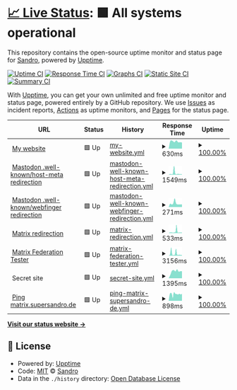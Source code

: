 # [📈 Live Status](https://upptime.supersandro.de): <!--live status--> **🟩 All systems operational**

This repository contains the open-source uptime monitor and status page for [Sandro](https://supersandro.de/), powered by [Upptime](https://github.com/upptime/upptime).

[![Uptime CI](https://github.com/SuperSandro2000/upptime/workflows/Uptime%20CI/badge.svg)](https://github.com/upptime/upptime/actions?query=workflow%3A%22Uptime+CI%22)
[![Response Time CI](https://github.com/SuperSandro2000/upptime/workflows/Response%20Time%20CI/badge.svg)](https://github.com/upptime/upptime/actions?query=workflow%3A%22Response+Time+CI%22)
[![Graphs CI](https://github.com/SuperSandro2000/upptime/workflows/Graphs%20CI/badge.svg)](https://github.com/upptime/upptime/actions?query=workflow%3A%22Graphs+CI%22)
[![Static Site CI](https://github.com/SuperSandro2000/upptime/workflows/Static%20Site%20CI/badge.svg)](https://github.com/upptime/upptime/actions?query=workflow%3A%22Static+Site+CI%22)
[![Summary CI](https://github.com/SuperSandro2000/upptime/workflows/Summary%20CI/badge.svg)](https://github.com/upptime/upptime/actions?query=workflow%3A%22Summary+CI%22)

With [Upptime](https://upptime.js.org), you can get your own unlimited and free uptime monitor and status page, powered entirely by a GitHub repository. We use [Issues](https://github.com/SuperSandro2000/upptime/issues) as incident reports, [Actions](https://github.com/SuperSandro2000/upptime/actions) as uptime monitors, and [Pages](https://upptime.supersandro.de) for the status page.

<!--start: status pages-->
<!-- This summary is generated by Upptime (https://github.com/upptime/upptime) -->
<!-- Do not edit this manually, your changes will be overwritten -->
<!-- prettier-ignore -->
| URL | Status | History | Response Time | Uptime |
| --- | ------ | ------- | ------------- | ------ |
| <img alt="" src="https://favicons.githubusercontent.com/supersandro.de" height="13"> [My website](https://supersandro.de) | 🟩 Up | [my-website.yml](https://github.com/SuperSandro2000/upptime/commits/HEAD/history/my-website.yml) | <details><summary><img alt="Response time graph" src="./graphs/my-website/response-time-week.png" height="20"> 630ms</summary><br><a href="https://upptime.supersandro.de/history/my-website"><img alt="Response time 671" src="https://img.shields.io/endpoint?url=https%3A%2F%2Fraw.githubusercontent.com%2FSuperSandro2000%2Fupptime%2FHEAD%2Fapi%2Fmy-website%2Fresponse-time.json"></a><br><a href="https://upptime.supersandro.de/history/my-website"><img alt="24-hour response time 551" src="https://img.shields.io/endpoint?url=https%3A%2F%2Fraw.githubusercontent.com%2FSuperSandro2000%2Fupptime%2FHEAD%2Fapi%2Fmy-website%2Fresponse-time-day.json"></a><br><a href="https://upptime.supersandro.de/history/my-website"><img alt="7-day response time 630" src="https://img.shields.io/endpoint?url=https%3A%2F%2Fraw.githubusercontent.com%2FSuperSandro2000%2Fupptime%2FHEAD%2Fapi%2Fmy-website%2Fresponse-time-week.json"></a><br><a href="https://upptime.supersandro.de/history/my-website"><img alt="30-day response time 644" src="https://img.shields.io/endpoint?url=https%3A%2F%2Fraw.githubusercontent.com%2FSuperSandro2000%2Fupptime%2FHEAD%2Fapi%2Fmy-website%2Fresponse-time-month.json"></a><br><a href="https://upptime.supersandro.de/history/my-website"><img alt="1-year response time 671" src="https://img.shields.io/endpoint?url=https%3A%2F%2Fraw.githubusercontent.com%2FSuperSandro2000%2Fupptime%2FHEAD%2Fapi%2Fmy-website%2Fresponse-time-year.json"></a></details> | <details><summary><a href="https://upptime.supersandro.de/history/my-website">100.00%</a></summary><a href="https://upptime.supersandro.de/history/my-website"><img alt="All-time uptime 100.00%" src="https://img.shields.io/endpoint?url=https%3A%2F%2Fraw.githubusercontent.com%2FSuperSandro2000%2Fupptime%2FHEAD%2Fapi%2Fmy-website%2Fuptime.json"></a><br><a href="https://upptime.supersandro.de/history/my-website"><img alt="24-hour uptime 100.00%" src="https://img.shields.io/endpoint?url=https%3A%2F%2Fraw.githubusercontent.com%2FSuperSandro2000%2Fupptime%2FHEAD%2Fapi%2Fmy-website%2Fuptime-day.json"></a><br><a href="https://upptime.supersandro.de/history/my-website"><img alt="7-day uptime 100.00%" src="https://img.shields.io/endpoint?url=https%3A%2F%2Fraw.githubusercontent.com%2FSuperSandro2000%2Fupptime%2FHEAD%2Fapi%2Fmy-website%2Fuptime-week.json"></a><br><a href="https://upptime.supersandro.de/history/my-website"><img alt="30-day uptime 100.00%" src="https://img.shields.io/endpoint?url=https%3A%2F%2Fraw.githubusercontent.com%2FSuperSandro2000%2Fupptime%2FHEAD%2Fapi%2Fmy-website%2Fuptime-month.json"></a><br><a href="https://upptime.supersandro.de/history/my-website"><img alt="1-year uptime 100.00%" src="https://img.shields.io/endpoint?url=https%3A%2F%2Fraw.githubusercontent.com%2FSuperSandro2000%2Fupptime%2FHEAD%2Fapi%2Fmy-website%2Fuptime-year.json"></a></details>
| <img alt="" src="https://favicons.githubusercontent.com/supersandro.de" height="13"> [Mastodon .well-known/host-meta redirection](https://supersandro.de/.well-known/host-meta) | 🟩 Up | [mastodon-well-known-host-meta-redirection.yml](https://github.com/SuperSandro2000/upptime/commits/HEAD/history/mastodon-well-known-host-meta-redirection.yml) | <details><summary><img alt="Response time graph" src="./graphs/mastodon-well-known-host-meta-redirection/response-time-week.png" height="20"> 1549ms</summary><br><a href="https://upptime.supersandro.de/history/mastodon-well-known-host-meta-redirection"><img alt="Response time 1176" src="https://img.shields.io/endpoint?url=https%3A%2F%2Fraw.githubusercontent.com%2FSuperSandro2000%2Fupptime%2FHEAD%2Fapi%2Fmastodon-well-known-host-meta-redirection%2Fresponse-time.json"></a><br><a href="https://upptime.supersandro.de/history/mastodon-well-known-host-meta-redirection"><img alt="24-hour response time 516" src="https://img.shields.io/endpoint?url=https%3A%2F%2Fraw.githubusercontent.com%2FSuperSandro2000%2Fupptime%2FHEAD%2Fapi%2Fmastodon-well-known-host-meta-redirection%2Fresponse-time-day.json"></a><br><a href="https://upptime.supersandro.de/history/mastodon-well-known-host-meta-redirection"><img alt="7-day response time 1549" src="https://img.shields.io/endpoint?url=https%3A%2F%2Fraw.githubusercontent.com%2FSuperSandro2000%2Fupptime%2FHEAD%2Fapi%2Fmastodon-well-known-host-meta-redirection%2Fresponse-time-week.json"></a><br><a href="https://upptime.supersandro.de/history/mastodon-well-known-host-meta-redirection"><img alt="30-day response time 851" src="https://img.shields.io/endpoint?url=https%3A%2F%2Fraw.githubusercontent.com%2FSuperSandro2000%2Fupptime%2FHEAD%2Fapi%2Fmastodon-well-known-host-meta-redirection%2Fresponse-time-month.json"></a><br><a href="https://upptime.supersandro.de/history/mastodon-well-known-host-meta-redirection"><img alt="1-year response time 1176" src="https://img.shields.io/endpoint?url=https%3A%2F%2Fraw.githubusercontent.com%2FSuperSandro2000%2Fupptime%2FHEAD%2Fapi%2Fmastodon-well-known-host-meta-redirection%2Fresponse-time-year.json"></a></details> | <details><summary><a href="https://upptime.supersandro.de/history/mastodon-well-known-host-meta-redirection">100.00%</a></summary><a href="https://upptime.supersandro.de/history/mastodon-well-known-host-meta-redirection"><img alt="All-time uptime 100.00%" src="https://img.shields.io/endpoint?url=https%3A%2F%2Fraw.githubusercontent.com%2FSuperSandro2000%2Fupptime%2FHEAD%2Fapi%2Fmastodon-well-known-host-meta-redirection%2Fuptime.json"></a><br><a href="https://upptime.supersandro.de/history/mastodon-well-known-host-meta-redirection"><img alt="24-hour uptime 100.00%" src="https://img.shields.io/endpoint?url=https%3A%2F%2Fraw.githubusercontent.com%2FSuperSandro2000%2Fupptime%2FHEAD%2Fapi%2Fmastodon-well-known-host-meta-redirection%2Fuptime-day.json"></a><br><a href="https://upptime.supersandro.de/history/mastodon-well-known-host-meta-redirection"><img alt="7-day uptime 100.00%" src="https://img.shields.io/endpoint?url=https%3A%2F%2Fraw.githubusercontent.com%2FSuperSandro2000%2Fupptime%2FHEAD%2Fapi%2Fmastodon-well-known-host-meta-redirection%2Fuptime-week.json"></a><br><a href="https://upptime.supersandro.de/history/mastodon-well-known-host-meta-redirection"><img alt="30-day uptime 100.00%" src="https://img.shields.io/endpoint?url=https%3A%2F%2Fraw.githubusercontent.com%2FSuperSandro2000%2Fupptime%2FHEAD%2Fapi%2Fmastodon-well-known-host-meta-redirection%2Fuptime-month.json"></a><br><a href="https://upptime.supersandro.de/history/mastodon-well-known-host-meta-redirection"><img alt="1-year uptime 100.00%" src="https://img.shields.io/endpoint?url=https%3A%2F%2Fraw.githubusercontent.com%2FSuperSandro2000%2Fupptime%2FHEAD%2Fapi%2Fmastodon-well-known-host-meta-redirection%2Fuptime-year.json"></a></details>
| <img alt="" src="https://favicons.githubusercontent.com/supersandro.de" height="13"> [Mastodon .well-known/webfinger redirection](https://supersandro.de/.well-known/webfinger?resource=acct:sandro@mastodon.supersandro.de) | 🟩 Up | [mastodon-well-known-webfinger-redirection.yml](https://github.com/SuperSandro2000/upptime/commits/HEAD/history/mastodon-well-known-webfinger-redirection.yml) | <details><summary><img alt="Response time graph" src="./graphs/mastodon-well-known-webfinger-redirection/response-time-week.png" height="20"> 271ms</summary><br><a href="https://upptime.supersandro.de/history/mastodon-well-known-webfinger-redirection"><img alt="Response time 364" src="https://img.shields.io/endpoint?url=https%3A%2F%2Fraw.githubusercontent.com%2FSuperSandro2000%2Fupptime%2FHEAD%2Fapi%2Fmastodon-well-known-webfinger-redirection%2Fresponse-time.json"></a><br><a href="https://upptime.supersandro.de/history/mastodon-well-known-webfinger-redirection"><img alt="24-hour response time 200" src="https://img.shields.io/endpoint?url=https%3A%2F%2Fraw.githubusercontent.com%2FSuperSandro2000%2Fupptime%2FHEAD%2Fapi%2Fmastodon-well-known-webfinger-redirection%2Fresponse-time-day.json"></a><br><a href="https://upptime.supersandro.de/history/mastodon-well-known-webfinger-redirection"><img alt="7-day response time 271" src="https://img.shields.io/endpoint?url=https%3A%2F%2Fraw.githubusercontent.com%2FSuperSandro2000%2Fupptime%2FHEAD%2Fapi%2Fmastodon-well-known-webfinger-redirection%2Fresponse-time-week.json"></a><br><a href="https://upptime.supersandro.de/history/mastodon-well-known-webfinger-redirection"><img alt="30-day response time 250" src="https://img.shields.io/endpoint?url=https%3A%2F%2Fraw.githubusercontent.com%2FSuperSandro2000%2Fupptime%2FHEAD%2Fapi%2Fmastodon-well-known-webfinger-redirection%2Fresponse-time-month.json"></a><br><a href="https://upptime.supersandro.de/history/mastodon-well-known-webfinger-redirection"><img alt="1-year response time 364" src="https://img.shields.io/endpoint?url=https%3A%2F%2Fraw.githubusercontent.com%2FSuperSandro2000%2Fupptime%2FHEAD%2Fapi%2Fmastodon-well-known-webfinger-redirection%2Fresponse-time-year.json"></a></details> | <details><summary><a href="https://upptime.supersandro.de/history/mastodon-well-known-webfinger-redirection">100.00%</a></summary><a href="https://upptime.supersandro.de/history/mastodon-well-known-webfinger-redirection"><img alt="All-time uptime 100.00%" src="https://img.shields.io/endpoint?url=https%3A%2F%2Fraw.githubusercontent.com%2FSuperSandro2000%2Fupptime%2FHEAD%2Fapi%2Fmastodon-well-known-webfinger-redirection%2Fuptime.json"></a><br><a href="https://upptime.supersandro.de/history/mastodon-well-known-webfinger-redirection"><img alt="24-hour uptime 100.00%" src="https://img.shields.io/endpoint?url=https%3A%2F%2Fraw.githubusercontent.com%2FSuperSandro2000%2Fupptime%2FHEAD%2Fapi%2Fmastodon-well-known-webfinger-redirection%2Fuptime-day.json"></a><br><a href="https://upptime.supersandro.de/history/mastodon-well-known-webfinger-redirection"><img alt="7-day uptime 100.00%" src="https://img.shields.io/endpoint?url=https%3A%2F%2Fraw.githubusercontent.com%2FSuperSandro2000%2Fupptime%2FHEAD%2Fapi%2Fmastodon-well-known-webfinger-redirection%2Fuptime-week.json"></a><br><a href="https://upptime.supersandro.de/history/mastodon-well-known-webfinger-redirection"><img alt="30-day uptime 100.00%" src="https://img.shields.io/endpoint?url=https%3A%2F%2Fraw.githubusercontent.com%2FSuperSandro2000%2Fupptime%2FHEAD%2Fapi%2Fmastodon-well-known-webfinger-redirection%2Fuptime-month.json"></a><br><a href="https://upptime.supersandro.de/history/mastodon-well-known-webfinger-redirection"><img alt="1-year uptime 100.00%" src="https://img.shields.io/endpoint?url=https%3A%2F%2Fraw.githubusercontent.com%2FSuperSandro2000%2Fupptime%2FHEAD%2Fapi%2Fmastodon-well-known-webfinger-redirection%2Fuptime-year.json"></a></details>
| <img alt="" src="https://favicons.githubusercontent.com/supersandro.de" height="13"> [Matrix redirection](https://supersandro.de/_matrix/key/v2/server) | 🟩 Up | [matrix-redirection.yml](https://github.com/SuperSandro2000/upptime/commits/HEAD/history/matrix-redirection.yml) | <details><summary><img alt="Response time graph" src="./graphs/matrix-redirection/response-time-week.png" height="20"> 533ms</summary><br><a href="https://upptime.supersandro.de/history/matrix-redirection"><img alt="Response time 1608" src="https://img.shields.io/endpoint?url=https%3A%2F%2Fraw.githubusercontent.com%2FSuperSandro2000%2Fupptime%2FHEAD%2Fapi%2Fmatrix-redirection%2Fresponse-time.json"></a><br><a href="https://upptime.supersandro.de/history/matrix-redirection"><img alt="24-hour response time 236" src="https://img.shields.io/endpoint?url=https%3A%2F%2Fraw.githubusercontent.com%2FSuperSandro2000%2Fupptime%2FHEAD%2Fapi%2Fmatrix-redirection%2Fresponse-time-day.json"></a><br><a href="https://upptime.supersandro.de/history/matrix-redirection"><img alt="7-day response time 533" src="https://img.shields.io/endpoint?url=https%3A%2F%2Fraw.githubusercontent.com%2FSuperSandro2000%2Fupptime%2FHEAD%2Fapi%2Fmatrix-redirection%2Fresponse-time-week.json"></a><br><a href="https://upptime.supersandro.de/history/matrix-redirection"><img alt="30-day response time 382" src="https://img.shields.io/endpoint?url=https%3A%2F%2Fraw.githubusercontent.com%2FSuperSandro2000%2Fupptime%2FHEAD%2Fapi%2Fmatrix-redirection%2Fresponse-time-month.json"></a><br><a href="https://upptime.supersandro.de/history/matrix-redirection"><img alt="1-year response time 1608" src="https://img.shields.io/endpoint?url=https%3A%2F%2Fraw.githubusercontent.com%2FSuperSandro2000%2Fupptime%2FHEAD%2Fapi%2Fmatrix-redirection%2Fresponse-time-year.json"></a></details> | <details><summary><a href="https://upptime.supersandro.de/history/matrix-redirection">100.00%</a></summary><a href="https://upptime.supersandro.de/history/matrix-redirection"><img alt="All-time uptime 100.00%" src="https://img.shields.io/endpoint?url=https%3A%2F%2Fraw.githubusercontent.com%2FSuperSandro2000%2Fupptime%2FHEAD%2Fapi%2Fmatrix-redirection%2Fuptime.json"></a><br><a href="https://upptime.supersandro.de/history/matrix-redirection"><img alt="24-hour uptime 100.00%" src="https://img.shields.io/endpoint?url=https%3A%2F%2Fraw.githubusercontent.com%2FSuperSandro2000%2Fupptime%2FHEAD%2Fapi%2Fmatrix-redirection%2Fuptime-day.json"></a><br><a href="https://upptime.supersandro.de/history/matrix-redirection"><img alt="7-day uptime 100.00%" src="https://img.shields.io/endpoint?url=https%3A%2F%2Fraw.githubusercontent.com%2FSuperSandro2000%2Fupptime%2FHEAD%2Fapi%2Fmatrix-redirection%2Fuptime-week.json"></a><br><a href="https://upptime.supersandro.de/history/matrix-redirection"><img alt="30-day uptime 100.00%" src="https://img.shields.io/endpoint?url=https%3A%2F%2Fraw.githubusercontent.com%2FSuperSandro2000%2Fupptime%2FHEAD%2Fapi%2Fmatrix-redirection%2Fuptime-month.json"></a><br><a href="https://upptime.supersandro.de/history/matrix-redirection"><img alt="1-year uptime 100.00%" src="https://img.shields.io/endpoint?url=https%3A%2F%2Fraw.githubusercontent.com%2FSuperSandro2000%2Fupptime%2FHEAD%2Fapi%2Fmatrix-redirection%2Fuptime-year.json"></a></details>
| <img alt="" src="https://favicons.githubusercontent.com/federationtester.matrix.org" height="13"> [Matrix Federation Tester](https://federationtester.matrix.org/api/report?server_name=supersandro.de) | 🟩 Up | [matrix-federation-tester.yml](https://github.com/SuperSandro2000/upptime/commits/HEAD/history/matrix-federation-tester.yml) | <details><summary><img alt="Response time graph" src="./graphs/matrix-federation-tester/response-time-week.png" height="20"> 3156ms</summary><br><a href="https://upptime.supersandro.de/history/matrix-federation-tester"><img alt="Response time 4734" src="https://img.shields.io/endpoint?url=https%3A%2F%2Fraw.githubusercontent.com%2FSuperSandro2000%2Fupptime%2FHEAD%2Fapi%2Fmatrix-federation-tester%2Fresponse-time.json"></a><br><a href="https://upptime.supersandro.de/history/matrix-federation-tester"><img alt="24-hour response time 4409" src="https://img.shields.io/endpoint?url=https%3A%2F%2Fraw.githubusercontent.com%2FSuperSandro2000%2Fupptime%2FHEAD%2Fapi%2Fmatrix-federation-tester%2Fresponse-time-day.json"></a><br><a href="https://upptime.supersandro.de/history/matrix-federation-tester"><img alt="7-day response time 3156" src="https://img.shields.io/endpoint?url=https%3A%2F%2Fraw.githubusercontent.com%2FSuperSandro2000%2Fupptime%2FHEAD%2Fapi%2Fmatrix-federation-tester%2Fresponse-time-week.json"></a><br><a href="https://upptime.supersandro.de/history/matrix-federation-tester"><img alt="30-day response time 3909" src="https://img.shields.io/endpoint?url=https%3A%2F%2Fraw.githubusercontent.com%2FSuperSandro2000%2Fupptime%2FHEAD%2Fapi%2Fmatrix-federation-tester%2Fresponse-time-month.json"></a><br><a href="https://upptime.supersandro.de/history/matrix-federation-tester"><img alt="1-year response time 4734" src="https://img.shields.io/endpoint?url=https%3A%2F%2Fraw.githubusercontent.com%2FSuperSandro2000%2Fupptime%2FHEAD%2Fapi%2Fmatrix-federation-tester%2Fresponse-time-year.json"></a></details> | <details><summary><a href="https://upptime.supersandro.de/history/matrix-federation-tester">100.00%</a></summary><a href="https://upptime.supersandro.de/history/matrix-federation-tester"><img alt="All-time uptime 100.00%" src="https://img.shields.io/endpoint?url=https%3A%2F%2Fraw.githubusercontent.com%2FSuperSandro2000%2Fupptime%2FHEAD%2Fapi%2Fmatrix-federation-tester%2Fuptime.json"></a><br><a href="https://upptime.supersandro.de/history/matrix-federation-tester"><img alt="24-hour uptime 100.00%" src="https://img.shields.io/endpoint?url=https%3A%2F%2Fraw.githubusercontent.com%2FSuperSandro2000%2Fupptime%2FHEAD%2Fapi%2Fmatrix-federation-tester%2Fuptime-day.json"></a><br><a href="https://upptime.supersandro.de/history/matrix-federation-tester"><img alt="7-day uptime 100.00%" src="https://img.shields.io/endpoint?url=https%3A%2F%2Fraw.githubusercontent.com%2FSuperSandro2000%2Fupptime%2FHEAD%2Fapi%2Fmatrix-federation-tester%2Fuptime-week.json"></a><br><a href="https://upptime.supersandro.de/history/matrix-federation-tester"><img alt="30-day uptime 100.00%" src="https://img.shields.io/endpoint?url=https%3A%2F%2Fraw.githubusercontent.com%2FSuperSandro2000%2Fupptime%2FHEAD%2Fapi%2Fmatrix-federation-tester%2Fuptime-month.json"></a><br><a href="https://upptime.supersandro.de/history/matrix-federation-tester"><img alt="1-year uptime 100.00%" src="https://img.shields.io/endpoint?url=https%3A%2F%2Fraw.githubusercontent.com%2FSuperSandro2000%2Fupptime%2FHEAD%2Fapi%2Fmatrix-federation-tester%2Fuptime-year.json"></a></details>
| <img alt="" src="https://favicons.githubusercontent.com/null" height="13"> Secret site | 🟩 Up | [secret-site.yml](https://github.com/SuperSandro2000/upptime/commits/HEAD/history/secret-site.yml) | <details><summary><img alt="Response time graph" src="./graphs/secret-site/response-time-week.png" height="20"> 1395ms</summary><br><a href="https://upptime.supersandro.de/history/secret-site"><img alt="Response time 1603" src="https://img.shields.io/endpoint?url=https%3A%2F%2Fraw.githubusercontent.com%2FSuperSandro2000%2Fupptime%2FHEAD%2Fapi%2Fsecret-site%2Fresponse-time.json"></a><br><a href="https://upptime.supersandro.de/history/secret-site"><img alt="24-hour response time 1410" src="https://img.shields.io/endpoint?url=https%3A%2F%2Fraw.githubusercontent.com%2FSuperSandro2000%2Fupptime%2FHEAD%2Fapi%2Fsecret-site%2Fresponse-time-day.json"></a><br><a href="https://upptime.supersandro.de/history/secret-site"><img alt="7-day response time 1395" src="https://img.shields.io/endpoint?url=https%3A%2F%2Fraw.githubusercontent.com%2FSuperSandro2000%2Fupptime%2FHEAD%2Fapi%2Fsecret-site%2Fresponse-time-week.json"></a><br><a href="https://upptime.supersandro.de/history/secret-site"><img alt="30-day response time 1199" src="https://img.shields.io/endpoint?url=https%3A%2F%2Fraw.githubusercontent.com%2FSuperSandro2000%2Fupptime%2FHEAD%2Fapi%2Fsecret-site%2Fresponse-time-month.json"></a><br><a href="https://upptime.supersandro.de/history/secret-site"><img alt="1-year response time 1603" src="https://img.shields.io/endpoint?url=https%3A%2F%2Fraw.githubusercontent.com%2FSuperSandro2000%2Fupptime%2FHEAD%2Fapi%2Fsecret-site%2Fresponse-time-year.json"></a></details> | <details><summary><a href="https://upptime.supersandro.de/history/secret-site">100.00%</a></summary><a href="https://upptime.supersandro.de/history/secret-site"><img alt="All-time uptime 100.00%" src="https://img.shields.io/endpoint?url=https%3A%2F%2Fraw.githubusercontent.com%2FSuperSandro2000%2Fupptime%2FHEAD%2Fapi%2Fsecret-site%2Fuptime.json"></a><br><a href="https://upptime.supersandro.de/history/secret-site"><img alt="24-hour uptime 100.00%" src="https://img.shields.io/endpoint?url=https%3A%2F%2Fraw.githubusercontent.com%2FSuperSandro2000%2Fupptime%2FHEAD%2Fapi%2Fsecret-site%2Fuptime-day.json"></a><br><a href="https://upptime.supersandro.de/history/secret-site"><img alt="7-day uptime 100.00%" src="https://img.shields.io/endpoint?url=https%3A%2F%2Fraw.githubusercontent.com%2FSuperSandro2000%2Fupptime%2FHEAD%2Fapi%2Fsecret-site%2Fuptime-week.json"></a><br><a href="https://upptime.supersandro.de/history/secret-site"><img alt="30-day uptime 100.00%" src="https://img.shields.io/endpoint?url=https%3A%2F%2Fraw.githubusercontent.com%2FSuperSandro2000%2Fupptime%2FHEAD%2Fapi%2Fsecret-site%2Fuptime-month.json"></a><br><a href="https://upptime.supersandro.de/history/secret-site"><img alt="1-year uptime 100.00%" src="https://img.shields.io/endpoint?url=https%3A%2F%2Fraw.githubusercontent.com%2FSuperSandro2000%2Fupptime%2FHEAD%2Fapi%2Fsecret-site%2Fuptime-year.json"></a></details>
| <img alt="" src="https://favicons.githubusercontent.com/null" height="13"> [Ping matrix.supersandro.de](matrix.supersandro.de) | 🟩 Up | [ping-matrix-supersandro-de.yml](https://github.com/SuperSandro2000/upptime/commits/HEAD/history/ping-matrix-supersandro-de.yml) | <details><summary><img alt="Response time graph" src="./graphs/ping-matrix-supersandro-de/response-time-week.png" height="20"> 898ms</summary><br><a href="https://upptime.supersandro.de/history/ping-matrix-supersandro-de"><img alt="Response time 1282" src="https://img.shields.io/endpoint?url=https%3A%2F%2Fraw.githubusercontent.com%2FSuperSandro2000%2Fupptime%2FHEAD%2Fapi%2Fping-matrix-supersandro-de%2Fresponse-time.json"></a><br><a href="https://upptime.supersandro.de/history/ping-matrix-supersandro-de"><img alt="24-hour response time 898" src="https://img.shields.io/endpoint?url=https%3A%2F%2Fraw.githubusercontent.com%2FSuperSandro2000%2Fupptime%2FHEAD%2Fapi%2Fping-matrix-supersandro-de%2Fresponse-time-day.json"></a><br><a href="https://upptime.supersandro.de/history/ping-matrix-supersandro-de"><img alt="7-day response time 898" src="https://img.shields.io/endpoint?url=https%3A%2F%2Fraw.githubusercontent.com%2FSuperSandro2000%2Fupptime%2FHEAD%2Fapi%2Fping-matrix-supersandro-de%2Fresponse-time-week.json"></a><br><a href="https://upptime.supersandro.de/history/ping-matrix-supersandro-de"><img alt="30-day response time 1044" src="https://img.shields.io/endpoint?url=https%3A%2F%2Fraw.githubusercontent.com%2FSuperSandro2000%2Fupptime%2FHEAD%2Fapi%2Fping-matrix-supersandro-de%2Fresponse-time-month.json"></a><br><a href="https://upptime.supersandro.de/history/ping-matrix-supersandro-de"><img alt="1-year response time 1282" src="https://img.shields.io/endpoint?url=https%3A%2F%2Fraw.githubusercontent.com%2FSuperSandro2000%2Fupptime%2FHEAD%2Fapi%2Fping-matrix-supersandro-de%2Fresponse-time-year.json"></a></details> | <details><summary><a href="https://upptime.supersandro.de/history/ping-matrix-supersandro-de">100.00%</a></summary><a href="https://upptime.supersandro.de/history/ping-matrix-supersandro-de"><img alt="All-time uptime 100.00%" src="https://img.shields.io/endpoint?url=https%3A%2F%2Fraw.githubusercontent.com%2FSuperSandro2000%2Fupptime%2FHEAD%2Fapi%2Fping-matrix-supersandro-de%2Fuptime.json"></a><br><a href="https://upptime.supersandro.de/history/ping-matrix-supersandro-de"><img alt="24-hour uptime 100.00%" src="https://img.shields.io/endpoint?url=https%3A%2F%2Fraw.githubusercontent.com%2FSuperSandro2000%2Fupptime%2FHEAD%2Fapi%2Fping-matrix-supersandro-de%2Fuptime-day.json"></a><br><a href="https://upptime.supersandro.de/history/ping-matrix-supersandro-de"><img alt="7-day uptime 100.00%" src="https://img.shields.io/endpoint?url=https%3A%2F%2Fraw.githubusercontent.com%2FSuperSandro2000%2Fupptime%2FHEAD%2Fapi%2Fping-matrix-supersandro-de%2Fuptime-week.json"></a><br><a href="https://upptime.supersandro.de/history/ping-matrix-supersandro-de"><img alt="30-day uptime 100.00%" src="https://img.shields.io/endpoint?url=https%3A%2F%2Fraw.githubusercontent.com%2FSuperSandro2000%2Fupptime%2FHEAD%2Fapi%2Fping-matrix-supersandro-de%2Fuptime-month.json"></a><br><a href="https://upptime.supersandro.de/history/ping-matrix-supersandro-de"><img alt="1-year uptime 100.00%" src="https://img.shields.io/endpoint?url=https%3A%2F%2Fraw.githubusercontent.com%2FSuperSandro2000%2Fupptime%2FHEAD%2Fapi%2Fping-matrix-supersandro-de%2Fuptime-year.json"></a></details>

<!--end: status pages-->

[**Visit our status website →**](https://upptime.supersandro.de)

## 📄 License

- Powered by: [Upptime](https://github.com/upptime/upptime)
- Code: [MIT](./LICENSE) © [Sandro](https://supersandro.de/)
- Data in the `./history` directory: [Open Database License](https://opendatacommons.org/licenses/odbl/1-0/)

